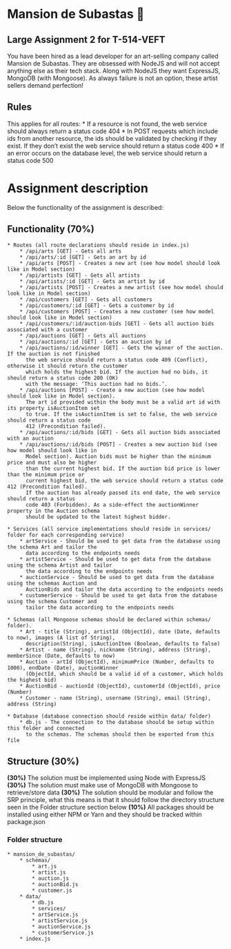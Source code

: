 # Mansion de Subastas :dancer:
## Large Assignment 2 for T-514-VEFT

You have been hired as a lead developer for an art-selling company called Mansion de Subastas.
They are obsessed with NodeJS and will not accept anything else as their tech stack. Along with
NodeJS they want ExpressJS, MongoDB (with Mongoose). As always failure is not an option,
these artist sellers demand perfection!

## Rules
This applies for all routes:
	* If a resource is not found, the web service should always return a status code 404
	* In POST requests which include ids from another resource, the ids should be validated by checking if they exist. If they don’t exist the web service should return a status code 400
	* If an error occurs on the database level, the web service should return a status code 500

# Assignment description
Below the functionality of the assignment is described:

## Functionality (70%)
	* Routes (all route declarations should reside in index.js)
		* /api/arts [GET] - Gets all arts
		* /api/arts/:id [GET] - Gets an art by id
		* /api/arts [POST] - Creates a new art (see how model should look like in Model section)
		* /api/artists [GET] - Gets all artists
		* /api/artists/:id [GET] - Gets an artist by id
		* /api/artists [POST] - Creates a new artist (see how model should look like in Model section)
		* /api/customers [GET] - Gets all customers
		* /api/customers/:id [GET] - Gets a customer by id
		* /api/customers [POST] - Creates a new customer (see how model should look like in Model section)
		* /api/customers/:id/auction-bids [GET] - Gets all auction bids associated with a customer
		* /api/auctions [GET] - Gets all auctions
		* /api/auctions/:id [GET] - Gets an auction by id
		* /api/auctions/:id/winner [GET] - Gets the winner of the auction. If the auction is not finished 
		  the web service should return a status code 409 (Conflict), otherwise it should return the customer 
		  which holds the highest bid. If the auction had no bids, it should return a status code 200 (OK) 
		  with the message: ‘This auction had no bids.’.
		* /api/auctions [POST] - Create a new auction (see how model should look like in Model section). 
		  The art id provided within the body must be a valid art id with its property isAuctionItem set 
		  to true. If the isAuctionItem is set to false, the web service should return a status code 
		  412 (Precondition failed).
		* /api/auctions/:id/bids [GET] - Gets all auction bids associated with an auction
		* /api/auctions/:id/bids [POST] - Creates a new auction bid (see how model should look like in 
		  Model section). Auction bids must be higher than the minimum price and must also be higher 
		  than the current highest bid. If the auction bid price is lower than the minimum price or 
		  current highest bid, the web service should return a status code 412 (Precondition failed). 
		  If the auction has already passed its end date, the web service should return a status 
		  code 403 (Forbidden). As a side-effect the auctionWinner property in the Auction schema 
		  should be updated to the latest highest bidder.

	* Services (all service implementations should reside in services/ folder for each corresponding service)
		* artService - Should be used to get data from the database using the schema Art and tailor the 
		  data according to the endpoints needs
		* artistService - Should be used to get data from the database using the schema Artist and tailor 
		  the data according to the endpoints needs
		* auctionService - Should be used to get data from the database using the schemas Auction and 
		  AuctionBids and tailor the data according to the endpoints needs
		* customerService - Should be used to get data from the database using the schema Customer and 
		  tailor the data according to the endpoints needs

	* Schemas (all Mongoose schemas should be declared within schemas/ folder).
		* Art - title (String), artistId (ObjectId), date (Date, defaults to now), images (A list of String), 
		  description(String), isAuctionItem (Boolean, defaults to false)
		* Artist - name (String), nickname (String), address (String), memberSince (Date, defaults to now)
		* Auction - artId (ObjectId), minimumPrice (Number, defaults to 1000), endDate (Date), auctionWinner 
		  (ObjectId, which should be a valid id of a customer, which holds the highest bid)
		* AuctionBid - auctionId (ObjectId), customerId (ObjectId), price (Number)
		* Customer - name (String), username (String), email (String), address (String)

	* Database (database connection should reside within data/ folder)
		* db.js - The connection to the database should be setup within this folder and connected 
		  to the schemas. The schemas should then be exported from this file

## Structure (30%)
**(30%)** The solution must be implemented using Node with ExpressJS
**(30%)** The solution must make use of MongoDB with Mongoose to retrieve/store data
**(30%)** The solution should be modular and follow the SRP principle, what this means is that it should follow the directory structure seen in the Folder structure section below
**(10%)** All packages should be installed using either NPM or Yarn and they should be tracked within package.json

### Folder structure
	* mansion_de_subastas/
		* schemas/
			* art.js
			* artist.js
			* auction.js
			* auctionBid.js
			* customer.js
		* data/
			* db.js
			* services/
			* artService.js
			* artistService.js
			* auctionService.js
			* customerService.js
		* index.js
